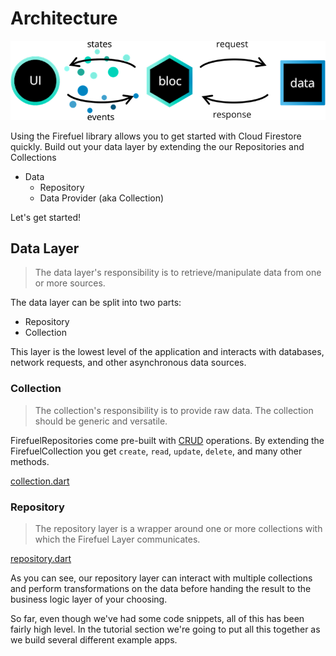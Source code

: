 # Architecture

![Firefuel Architecture](assets/firefuel_architecture_full.png)

Using the Firefuel library allows you to get started with Cloud Firestore quickly. Build out your data layer by extending the our Repositories and Collections

- Data
  - Repository
  - Data Provider (aka Collection)

Let's get started!

## Data Layer

> The data layer's responsibility is to retrieve/manipulate data from one or more sources.

The data layer can be split into two parts:

- Repository
- Collection

This layer is the lowest level of the application and interacts with databases, network requests, and other asynchronous data sources.

### Collection

> The collection's responsibility is to provide raw data. The collection should be generic and versatile.

FirefuelRepositories come pre-built with [CRUD](https://en.wikipedia.org/wiki/Create,_read,_update_and_delete) operations.
By extending the FirefuelCollection you get `create`, `read`, `update`, `delete`, and many other methods.

[collection.dart](_snippets/architecture/collection.dart.md ':include')

### Repository

> The repository layer is a wrapper around one or more collections with which the Firefuel Layer communicates.

[repository.dart](_snippets/architecture/repository.dart.md ':include')

As you can see, our repository layer can interact with multiple collections and perform transformations on the data before handing the result to the business logic layer of your choosing.

So far, even though we've had some code snippets, all of this has been fairly high level. In the tutorial section we're going to put all this together as we build several different example apps.
